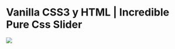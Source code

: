 # Vanilla CSS3 y HTML | Incredible Pure Css Slider
<a href="https://creativesth.github.io/Incredible-Pure-Css-Slider-/">
  <img src="/assets/img/css.gif"
</a>

